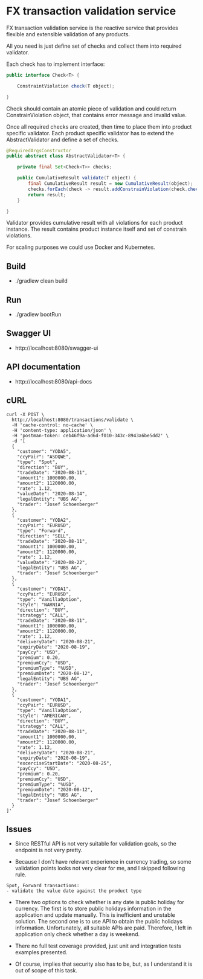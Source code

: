 # FX transaction validation service

FX transaction validation service is the reactive service that provides flexible and extensible validation of any products.

All you need is just define set of checks and collect them into required validator.

Each check has to implement interface:
```java
public interface Check<T> {

    ConstraintViolation check(T object);

}
```

Check should contain an atomic piece of validation and could return ConstrainViolation object, 
that contains error message and invalid value.

Once all required checks are created, then time to place them into product specific validator. 
Each product specific validator has to extend the AbstractValidator and define a set of checks.

```java
@RequiredArgsConstructor
public abstract class AbstractValidator<T> {

    private final Set<Check<T>> checks;

    public CumulativeResult validate(T object) {
        final CumulativeResult result = new CumulativeResult(object);
        checks.forEach(check -> result.addConstrainViolation(check.check((object))));
        return result;
    }

}
```

Validator provides cumulative result with all violations for each product instance. 
The result contains product instance itself and set of constrain violations.

For scaling purposes we could use Docker and Kubernetes.

## Build

 * ./gradlew clean build

## Run
* ./gradlew bootRun

## Swagger UI

* http://localhost:8080/swagger-ui

## API documentation

* http://localhost:8080/api-docs

## cURL

```
curl -X POST \
  http://localhost:8080/transactions/validate \
  -H 'cache-control: no-cache' \
  -H 'content-type: application/json' \
  -H 'postman-token: ceb46f9a-ad6d-f010-343c-8943a6be5dd2' \
  -d '[
  {
    "customer": "YODA5",
    "ccyPair": "ASDQWE",
    "type": "Spot",
    "direction": "BUY",
    "tradeDate": "2020-08-11",
    "amount1": 1000000.00,
    "amount2": 1120000.00,
    "rate": 1.12,
    "valueDate": "2020-08-14",
    "legalEntity": "UBS AG",
    "trader": "Josef Schoenberger"
  },
  {
    "customer": "YODA2",
    "ccyPair": "EURUSD",
    "type": "Forward",
    "direction": "SELL",
    "tradeDate": "2020-08-11",
    "amount1": 1000000.00,
    "amount2": 1120000.00,
    "rate": 1.12,
    "valueDate": "2020-08-22",
    "legalEntity": "UBS AG",
    "trader": "Josef Schoenberger"
  },
  {
    "customer": "YODA1",
    "ccyPair": "EURUSD",
    "type": "VanillaOption",
    "style": "NARNIA",
    "direction": "BUY",
    "strategy": "CALL",
    "tradeDate": "2020-08-11",
    "amount1": 1000000.00,
    "amount2": 1120000.00,
    "rate": 1.12,
    "deliveryDate": "2020-08-21",
    "expiryDate": "2020-08-19",
    "payCcy": "USD",
    "premium": 0.20,
    "premiumCcy": "USD",
    "premiumType": "%USD",
    "premiumDate": "2020-08-12",
    "legalEntity": "UBS AG",
    "trader": "Josef Schoenberger"
  },
  {
    "customer": "YODA1",
    "ccyPair": "EURUSD",
    "type": "VanillaOption",
    "style": "AMERICAN",
    "direction": "BUY",
    "strategy": "CALL",
    "tradeDate": "2020-08-11",
    "amount1": 1000000.00,
    "amount2": 1120000.00,
    "rate": 1.12,
    "deliveryDate": "2020-08-21",
    "expiryDate": "2020-08-19",
    "excerciseStartDate": "2020-08-25",
    "payCcy": "USD",
    "premium": 0.20,
    "premiumCcy": "USD",
    "premiumType": "%USD",
    "premiumDate": "2020-08-12",
    "legalEntity": "UBS AG",
    "trader": "Josef Schoenberger"
  }
]'
```

## Issues

* Since RESTful API is not very suitable for validation goals, so the endpoint is not very pretty.

* Because I don't have relevant experience in currency trading, so some validation points looks not very clear for me,
  and I skipped following rule.

```
Spot, Forward transactions:
- validate the value date against the product type
```

* There two options to check whether is any date is public holiday for currency.
  The first is to store public holidays information in the application and update  manually. 
  This is inefficient and unstable solution.
  The second one is to use API to obtain the public holidays information. 
  Unfortunately, all suitable APIs are paid.
  Therefore, I left in application only check whether a day is weekend.
  
* There no full test coverage provided, just unit and integration tests examples presented.

* Of course, implies that security also has to be, but, as I understand it is out of scope of this task.